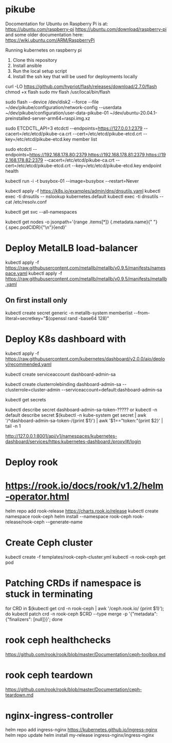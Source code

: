 # pikube

Docomentation for Ubuntu on Raspberry Pi is at:
https://ubuntu.com/raspberry-pi
https://ubuntu.com/download/raspberry-pi
and some older documentation here:
https://wiki.ubuntu.com/ARM/RaspberryPi

Running kubernetes on raspberry pi

1. Clone this repository
1. Install ansible
1. Run the local setup script
1. Install the ssh key that will be used for deployments locally

curl -LO https://github.com/hypriot/flash/releases/download/2.7.0/flash
chmod +x flash
sudo mv flash /usr/local/bin/flash

sudo flash --device /dev/disk2 --force --file ~/dev/pikube/configuration/network-config --userdata ~/dev/pikube/configuration/user-data-pikube-01 ~/dev/ubuntu-20.04.1-preinstalled-server-arm64+raspi.img.xz

sudo ETCDCTL_API=3 etcdctl --endpoints=https://127.0.0.1:2379 --cacert=/etc/etcd/pikube-ca.crt --cert=/etc/etcd/pikube-etcd.crt --key=/etc/etcd/pikube-etcd.key member list

sudo etcdctl --endpoints=https://192.168.178.80:2379,https://192.168.178.81:2379,https://192.168.178.82:2379 --cacert=/etc/etcd/pikube-ca.crt --cert=/etc/etcd/pikube-etcd.crt --key=/etc/etcd/pikube-etcd.key endpoint health

kubectl run -i -t busybox-01 --image=busybox --restart=Never

kubectl apply -f https://k8s.io/examples/admin/dns/dnsutils.yaml
kubectl exec -ti dnsutils -- nslookup kubernetes.default
kubectl exec -ti dnsutils -- cat /etc/resolv.conf

kubectl get svc --all-namespaces

kubectl get nodes -o jsonpath='{range .items[*]} {.metadata.name}{"  "}{.spec.podCIDR}{"\n"}{end}'

# Deploy MetalLB load-balancer
kubectl apply -f https://raw.githubusercontent.com/metallb/metallb/v0.9.5/manifests/namespace.yaml
kubectl apply -f https://raw.githubusercontent.com/metallb/metallb/v0.9.5/manifests/metallb.yaml
## On first install only
kubectl create secret generic -n metallb-system memberlist --from-literal=secretkey="$(openssl rand -base64 128)"

# Deploy K8s dashboard with
kubectl apply -f https://raw.githubusercontent.com/kubernetes/dashboard/v2.0.0/aio/deploy/recommended.yaml

kubectl create serviceaccount dashboard-admin-sa

kubectl create clusterrolebinding dashboard-admin-sa --clusterrole=cluster-admin --serviceaccount=default:dashboard-admin-sa

kubectl get secrets

kubectl describe secret dashboard-admin-sa-token-?????
or
kubectl -n default describe secret $(kubectl -n kube-system get secret | awk '/^dashboard-admin-sa-token-/{print $1}') | awk '$1=="token:"{print $2}' | tail -n 1

http://127.0.0.1:8001/api/v1/namespaces/kubernetes-dashboard/services/https:kubernetes-dashboard:/proxy/#/login

# Deploy rook
# https://rook.io/docs/rook/v1.2/helm-operator.html
helm repo add rook-release https://charts.rook.io/release
kubectl create namespace rook-ceph
helm install --namespace rook-ceph rook-release/rook-ceph --generate-name

# Create Ceph cluster
kubectl create -f templates/rook-ceph-cluster.yml
kubectl -n rook-ceph get pod

# Patching CRDs if namespace is stuck in terminating
for CRD in $(kubectl get crd -n rook-ceph | awk '/ceph.rook.io/ {print $1}'); do kubectl patch crd -n rook-ceph $CRD --type merge -p '{"metadata":{"finalizers": [null]}}'; done

# rook ceph healthchecks
https://github.com/rook/rook/blob/master/Documentation/ceph-toolbox.md

# rook ceph teardown
https://github.com/rook/rook/blob/master/Documentation/ceph-teardown.md

# nginx-ingress-controller
helm repo add ingress-nginx https://kubernetes.github.io/ingress-nginx
helm repo update
helm install my-release ingress-nginx/ingress-nginx
